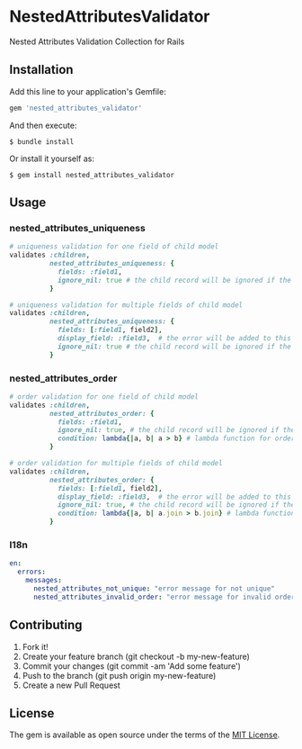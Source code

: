 #
# NestedAttributesValidator

Nested Attributes Validation Collection for Rails

## Installation

Add this line to your application's Gemfile:

```ruby
gem 'nested_attributes_validator'
```

And then execute:

    $ bundle install

Or install it yourself as:

    $ gem install nested_attributes_validator

## Usage

### nested_attributes_uniqueness
```ruby
# uniqueness validation for one field of child model
validates :children,
          nested_attributes_uniqueness: {
            fields: :field1,
            ignore_nil: true # the child record will be ignored if the field is nill. (default: false)
          }

# uniqueness validation for multiple fields of child model
validates :children,
          nested_attributes_uniqueness: {
            fields: [:field1, field2],
            display_field: :field3,  # the error will be added to this field when the validation failed.
            ignore_nil: true # the child record will be ignored if the all fields are nill.  (default: false)
          }
```
### nested_attributes_order
```ruby
# order validation for one field of child model
validates :children,
          nested_attributes_order: {
            fields: :field1,
            ignore_nil: true, # the child record will be ignored if the field is nil. (default: false)
            condition: lambda{|a, b| a > b} # lambda function for order verification.(default: lambda{|a, b| a < b})
          }

# order validation for multiple fields of child model
validates :children,
          nested_attributes_order: {
            fields: [:field1, field2],
            display_field: :field3,  # the error will be added to this field when the validation failed.
            ignore_nil: true, # the child record will be ignored if the all fields are nil.  (default: false)
            condition: lambda{|a, b| a.join > b.join} # lambda function for order verification.(default: lambda{|a, b| a < b})
          }
```

### I18n
```yaml
en:
  errors:
    messages:
      nested_attributes_not_unique: "error message for not unique"
      nested_attributes_invalid_order: "error message for invalid order"
```

## Contributing

1. Fork it!
1. Create your feature branch (git checkout -b my-new-feature)
1. Commit your changes (git commit -am 'Add some feature')
1. Push to the branch (git push origin my-new-feature)
1. Create a new Pull Request

## License

The gem is available as open source under the terms of the [MIT License](http://opensource.org/licenses/MIT).



